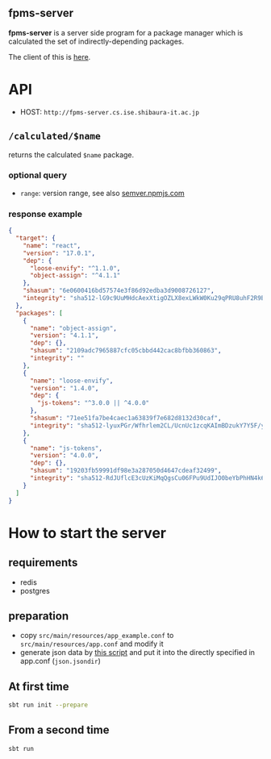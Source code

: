 fpms-server
---

**fpms-server** is a server side program for a package manager which is calculated the set of indirectly-depending packages.

The client of this is [here](https://www.npmjs.com/package/fpms-client).

# API

- HOST: `http://fpms-server.cs.ise.shibaura-it.ac.jp`

## `/calculated/$name`

returns the calculated `$name` package.

### optional query

- `range`: version range, see also [semver.npmjs.com](https://semver.npmjs.com/)

### response example

```json
{
  "target": {
    "name": "react",
    "version": "17.0.1",
    "dep": {
      "loose-envify": "^1.1.0",
      "object-assign": "^4.1.1"
    },
    "shasum": "6e0600416bd57574e3f86d92edba3d9008726127",
    "integrity": "sha512-lG9c9UuMHdcAexXtigOZLX8exLWkW0Ku29qPRU8uhF2R9BN96dLCt0psvzPLlHc5OWkgymP3qwTRgbnw5BKx3w=="
  },
  "packages": [
    {
      "name": "object-assign",
      "version": "4.1.1",
      "dep": {},
      "shasum": "2109adc7965887cfc05cbbd442cac8bfbb360863",
      "integrity": ""
    },
    {
      "name": "loose-envify",
      "version": "1.4.0",
      "dep": {
        "js-tokens": "^3.0.0 || ^4.0.0"
      },
      "shasum": "71ee51fa7be4caec1a63839f7e682d8132d30caf",
      "integrity": "sha512-lyuxPGr/Wfhrlem2CL/UcnUc1zcqKAImBDzukY7Y5F/yQiNdko6+fRLevlw1HgMySw7f611UIY408EtxRSoK3Q=="
    },
    {
      "name": "js-tokens",
      "version": "4.0.0",
      "dep": {},
      "shasum": "19203fb59991df98e3a287050d4647cdeaf32499",
      "integrity": "sha512-RdJUflcE3cUzKiMqQgsCu06FPu9UdIJO0beYbPhHN4k6apgJtifcoCtT9bcxOpYBtpD2kCM6Sbzg4CausW/PKQ=="
    }
  ]
}
```



# How to start the server

## requirements

- redis
- postgres

## preparation

- copy `src/main/resources/app_example.conf` to `src/main/resources/app.conf` and modify it 
- generate json data by [this script](https://github.com/sh4869/get-all-package-info) and put it into the directly 
specified in app.conf (`json.jsondir`)

## At first time

```bash
sbt run init --prepare
```

## From a second time

```bash
sbt run
```